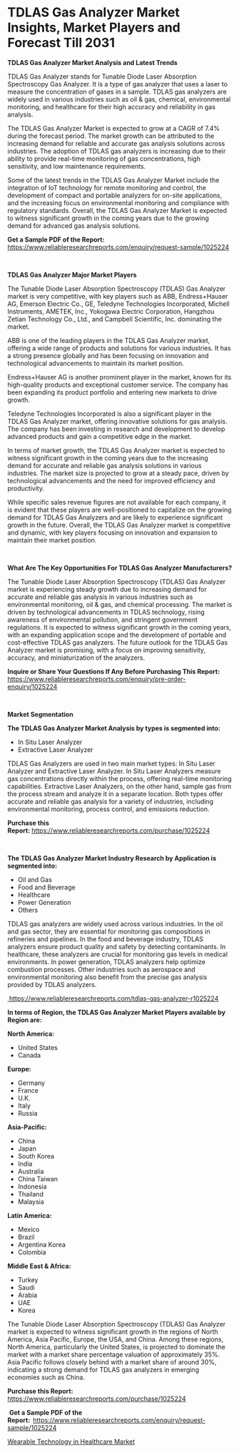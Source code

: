 <p><h1>TDLAS Gas Analyzer Market Insights, Market Players and Forecast Till 2031</h1></p><p><strong>TDLAS Gas Analyzer Market Analysis and Latest Trends</strong></p>
<p><p>TDLAS Gas Analyzer stands for Tunable Diode Laser Absorption Spectroscopy Gas Analyzer. It is a type of gas analyzer that uses a laser to measure the concentration of gases in a sample. TDLAS gas analyzers are widely used in various industries such as oil & gas, chemical, environmental monitoring, and healthcare for their high accuracy and reliability in gas analysis.</p><p>The TDLAS Gas Analyzer Market is expected to grow at a CAGR of 7.4% during the forecast period. The market growth can be attributed to the increasing demand for reliable and accurate gas analysis solutions across industries. The adoption of TDLAS gas analyzers is increasing due to their ability to provide real-time monitoring of gas concentrations, high sensitivity, and low maintenance requirements.</p><p>Some of the latest trends in the TDLAS Gas Analyzer Market include the integration of IoT technology for remote monitoring and control, the development of compact and portable analyzers for on-site applications, and the increasing focus on environmental monitoring and compliance with regulatory standards. Overall, the TDLAS Gas Analyzer Market is expected to witness significant growth in the coming years due to the growing demand for advanced gas analysis solutions.</p></p>
<p><strong>Get a Sample PDF of the Report:&nbsp;</strong> <a href="https://www.reliableresearchreports.com/enquiry/request-sample/1025224">https://www.reliableresearchreports.com/enquiry/request-sample/1025224</a></p>
<p>&nbsp;</p>
<p><strong>TDLAS Gas Analyzer Major Market Players</strong></p>
<p><p>The Tunable Diode Laser Absorption Spectroscopy (TDLAS) Gas Analyzer market is very competitive, with key players such as ABB, Endress+Hauser AG, Emerson Electric Co., GE, Teledyne Technologies Incorporated, Michell Instruments, AMETEK, Inc., Yokogawa Electric Corporation, Hangzhou Zetian Technology Co., Ltd., and Campbell Scientific, Inc. dominating the market.</p><p>ABB is one of the leading players in the TDLAS Gas Analyzer market, offering a wide range of products and solutions for various industries. It has a strong presence globally and has been focusing on innovation and technological advancements to maintain its market position.</p><p>Endress+Hauser AG is another prominent player in the market, known for its high-quality products and exceptional customer service. The company has been expanding its product portfolio and entering new markets to drive growth.</p><p>Teledyne Technologies Incorporated is also a significant player in the TDLAS Gas Analyzer market, offering innovative solutions for gas analysis. The company has been investing in research and development to develop advanced products and gain a competitive edge in the market.</p><p>In terms of market growth, the TDLAS Gas Analyzer market is expected to witness significant growth in the coming years due to the increasing demand for accurate and reliable gas analysis solutions in various industries. The market size is projected to grow at a steady pace, driven by technological advancements and the need for improved efficiency and productivity.</p><p>While specific sales revenue figures are not available for each company, it is evident that these players are well-positioned to capitalize on the growing demand for TDLAS Gas Analyzers and are likely to experience significant growth in the future. Overall, the TDLAS Gas Analyzer market is competitive and dynamic, with key players focusing on innovation and expansion to maintain their market position.</p></p>
<p>&nbsp;</p>
<p><strong>What Are The Key Opportunities For TDLAS Gas Analyzer Manufacturers?</strong></p>
<p><p>The Tunable Diode Laser Absorption Spectroscopy (TDLAS) Gas Analyzer market is experiencing steady growth due to increasing demand for accurate and reliable gas analysis in various industries such as environmental monitoring, oil & gas, and chemical processing. The market is driven by technological advancements in TDLAS technology, rising awareness of environmental pollution, and stringent government regulations. It is expected to witness significant growth in the coming years, with an expanding application scope and the development of portable and cost-effective TDLAS gas analyzers. The future outlook for the TDLAS Gas Analyzer market is promising, with a focus on improving sensitivity, accuracy, and miniaturization of the analyzers.</p></p>
<p><strong>Inquire or Share Your Questions If Any Before Purchasing This Report:</strong> <a href="https://www.reliableresearchreports.com/enquiry/pre-order-enquiry/1025224">https://www.reliableresearchreports.com/enquiry/pre-order-enquiry/1025224</a></p>
<p>&nbsp;</p>
<p><strong>Market Segmentation</strong></p>
<p><strong>The TDLAS Gas Analyzer Market Analysis by types is segmented into:</strong></p>
<p><ul><li>In Situ Laser Analyzer</li><li>Extractive Laser Analyzer</li></ul></p>
<p><p>TDLAS Gas Analyzers are used in two main market types: In Situ Laser Analyzer and Extractive Laser Analyzer. In Situ Laser Analyzers measure gas concentrations directly within the process, offering real-time monitoring capabilities. Extractive Laser Analyzers, on the other hand, sample gas from the process stream and analyze it in a separate location. Both types offer accurate and reliable gas analysis for a variety of industries, including environmental monitoring, process control, and emissions reduction.</p></p>
<p><strong>Purchase this Report:&nbsp;</strong><a href="https://www.reliableresearchreports.com/purchase/1025224">https://www.reliableresearchreports.com/purchase/1025224</a></p>
<p>&nbsp;</p>
<p><strong>The TDLAS Gas Analyzer Market Industry Research by Application is segmented into:</strong></p>
<p><ul><li>Oil and Gas</li><li>Food and Beverage</li><li>Healthcare</li><li>Power Generation</li><li>Others</li></ul></p>
<p><p>TDLAS gas analyzers are widely used across various industries. In the oil and gas sector, they are essential for monitoring gas compositions in refineries and pipelines. In the food and beverage industry, TDLAS analyzers ensure product quality and safety by detecting contaminants. In healthcare, these analyzers are crucial for monitoring gas levels in medical environments. In power generation, TDLAS analyzers help optimize combustion processes. Other industries such as aerospace and environmental monitoring also benefit from the precise gas analysis provided by TDLAS analyzers.</p></p>
<p><a href="https://www.reliableresearchreports.com/tdlas-gas-analyzer-r1025224">&nbsp;https://www.reliableresearchreports.com/tdlas-gas-analyzer-r1025224</a></p>
<p><strong>In terms of Region, the TDLAS Gas Analyzer Market Players available by Region are:</strong></p>
<p>
    <p> <strong> North America: </strong>
        <ul>
            <li>United States</li>
            <li>Canada</li>
        </ul>
        </p> 
    <p> <strong> Europe: </strong>
        <ul>
            <li>Germany</li>
            <li>France</li>
            <li>U.K.</li>
            <li>Italy</li>
            <li>Russia</li>
        </ul>
        </p> 
    <p> <strong> Asia-Pacific: </strong>
        <ul>
            <li>China</li>
            <li>Japan</li>
            <li>South Korea</li>
            <li>India</li>
            <li>Australia</li>
            <li>China Taiwan</li>
            <li>Indonesia</li>
            <li>Thailand</li>
            <li>Malaysia</li>
        </ul>
        </p> 
    <p> <strong> Latin America: </strong>
        <ul>
            <li>Mexico</li>
            <li>Brazil</li>
            <li>Argentina Korea</li>
            <li>Colombia</li>
        </ul>
        </p> 
    <p> <strong> Middle East & Africa: </strong>
        <ul>
            <li>Turkey</li>
            <li>Saudi</li>
            <li>Arabia</li>
            <li>UAE</li>
            <li>Korea</li>
        </ul>
    </p>
    </p>
<p><p>The Tunable Diode Laser Absorption Spectroscopy (TDLAS) Gas Analyzer market is expected to witness significant growth in the regions of North America, Asia Pacific, Europe, the USA, and China. Among these regions, North America, particularly the United States, is projected to dominate the market with a market share percentage valuation of approximately 35%. Asia Pacific follows closely behind with a market share of around 30%, indicating a strong demand for TDLAS gas analyzers in emerging economies such as China.</p></p>
<p><strong>Purchase this Report: </strong><a href="https://www.reliableresearchreports.com/purchase/1025224">https://www.reliableresearchreports.com/purchase/1025224</a></p>
<p>&nbsp;<strong>Get a Sample PDF of the Report:&nbsp;&nbsp;</strong><a href="https://www.reliableresearchreports.com/enquiry/request-sample/1025224">https://www.reliableresearchreports.com/enquiry/request-sample/1025224</a></p>
<p><strong></strong></p>
<p><p><a href="https://github.com/maudAbbott7/Market-Research-Report-List-2/blob/main/wearable-technology-in-healthcare-market.md">Wearable Technology in Healthcare Market</a></p></p>